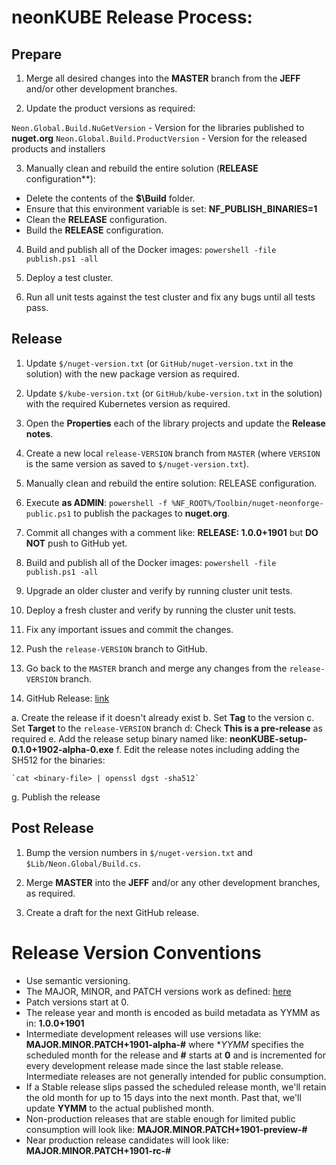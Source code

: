 # neonKUBE Release Process:

## Prepare

1. Merge all desired changes into the **MASTER** branch from the **JEFF** and/or other development branches.

2. Update the product versions as required: 

  `Neon.Global.Build.NuGetVersion` - Version for the libraries published to **nuget.org**
  `Neon.Global.Build.ProductVersion` - Version for the released products and installers

3. Manually clean and rebuild the entire solution (**RELEASE** configuration**): 

  * Delete the contents of the **$\Build** folder.
  * Ensure that this environment variable is set: **NF_PUBLISH_BINARIES=1**
  * Clean the **RELEASE** configuration.
  * Build the **RELEASE** configuration.

4. Build and publish all of the Docker images: `powershell -file publish.ps1 -all`

5. Deploy a test cluster.

6. Run all unit tests against the test cluster and fix any bugs until all tests pass.

## Release 

1. Update `$/nuget-version.txt` (or `GitHub/nuget-version.txt` in the solution) with the 
   new package version as required.

2. Update `$/kube-version.txt` (or `GitHub/kube-version.txt` in the solution) with the 
   required Kubernetes version as required.

3. Open the **Properties** each of the library projects and update the **Release notes**.

4. Create a new local `release-VERSION` branch from `MASTER` (where `VERSION` is the same version as saved to `$/nuget-version.txt`).

5. Manually clean and rebuild the entire solution: RELEASE configuration.

7. Execute **as ADMIN**: `powershell -f %NF_ROOT%/Toolbin/nuget-neonforge-public.ps1` to publish the packages to **nuget.org**.

8. Commit all changes with a comment like: **RELEASE: 1.0.0+1901** but **DO NOT** push to GitHub yet.

9. Build and publish all of the Docker images: `powershell -file publish.ps1 -all`

10. Upgrade an older cluster and verify by running cluster unit tests.

11. Deploy a fresh cluster and verify by running the cluster unit tests.

12. Fix any important issues and commit the changes.

13. Push the `release-VERSION` branch to GitHub.

14. Go back to the `MASTER` branch and merge any changes from the `release-VERSION` branch.

15. GitHub Release: [link](https://help.github.com/articles/creating-releases/)

  a. Create the release if it doesn't already exist
  b. Set **Tag** to the version
  c. Set **Target** to the `release-VERSION` branch
  d: Check **This is a pre-release** as required
  e. Add the release setup binary named like: **neonKUBE-setup-0.1.0+1902-alpha-0.exe**
  f. Edit the release notes including adding the SH512 for the binaries:

    `cat <binary-file> | openssl dgst -sha512`

  g. Publish the release

## Post Release

1. Bump the version numbers in `$/nuget-version.txt` and `$Lib/Neon.Global/Build.cs`.

2. Merge **MASTER** into the **JEFF** and/or any other development branches, as required.

3. Create a draft for the next GitHub release.

 # Release Version Conventions

* Use semantic versioning.
* The MAJOR, MINOR, and PATCH versions work as defined: [here](https://semver.org/)
* Patch versions start at 0.
* The release year and month is encoded as build metadata as YYMM as in: **1.0.0+1901**
* Intermediate development releases will use versions like: **MAJOR.MINOR.PATCH+1901-alpha-#** where **YYMM* specifies the scheduled month for the release and **#** starts at **0** and is incremented for every development release made since the last stable release.  Intermediate releases are not generally intended for public consumption.
* If a Stable release slips passed the scheduled release month, we'll retain the old month for up to 15 days into the next month.  Past that, we'll update **YYMM** to the actual published month.
* Non-production releases that are stable enough for limited public consumption will look like: **MAJOR.MINOR.PATCH+1901-preview-#**
* Near production release candidates will look like: **MAJOR.MINOR.PATCH+1901-rc-#**
